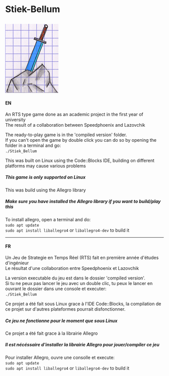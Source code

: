 # Stiek-Bellum

<!---
![ ](/Res/Menu.bmp?raw=true) 
-->
![ ](/Res/Sword_in_rock.png?raw=true)
---
#### EN

An RTS type game done as an academic project in the first year of university  
The result of a collaboration between Speedphoenix and Lazovchik  

The ready-to-play game is in the 'compiled version' folder.  
If you can't open the game by double click you can do so by opening the folder in a terminal and go:  
`./Stiek_Bellum`  

This was built on Linux using the Code::Blocks IDE, building on different platforms may cause various problems
##### This game is only supported on Linux

This was build using the Allegro library
##### Make sure you have installed the Allegro library if you want to build/play this
To install allegro, open a terminal and do:  
`sudo apt update`  
`sudo apt install liballegro4` or `liballegro4-dev` to build it  

---
#### FR
Un Jeu de Strategie en Temps Réel (RTS) fait en première année d'études d'ingénieur  
Le résultat d'une collaboration entre Speedphoenix et Lazovchik  

La version executable du jeu est dans le dossier 'compiled version'.  
Si tu ne peux pas lancer le jeu avec un double clic, tu peux le lancer en ouvrant le dossier dans une console et executer:  
`./Stiek_Bellum`  

Ce projet a été fait sous Linux grace à l'IDE Code::Blocks, la compilation de ce projet sur d'autres plateformes pourrait disfonctionner.  
##### Ce jeu ne fonctionne pour le moment que sous Linux  

Ce projet a été fait grace à la librairie Allegro
##### Il est nécéssaire d'installer la librairie Allegro pour jouer/compiler ce jeu  
Pour installer Allegro, ouvre une consolle et execute:  
`sudo apt update`  
`sudo apt install liballegro4` or `liballegro4-dev` to build it  
